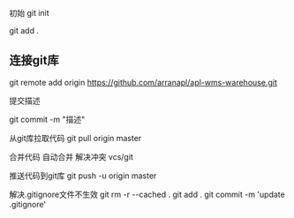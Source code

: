 
初始
  git init

  git add .

## 连接git库
   git remote add origin https://github.com/arranapl/apl-wms-warehouse.git


提交描述

  git commit -m "描述"


从git库拉取代码
  git pull   origin master


合并代码
   自动合并
   解决冲突  vcs/git


推送代码到git库
  git push    -u origin   master




解决.gitignore文件不生效
git rm -r --cached .
git add .
git commit -m 'update .gitignore'



